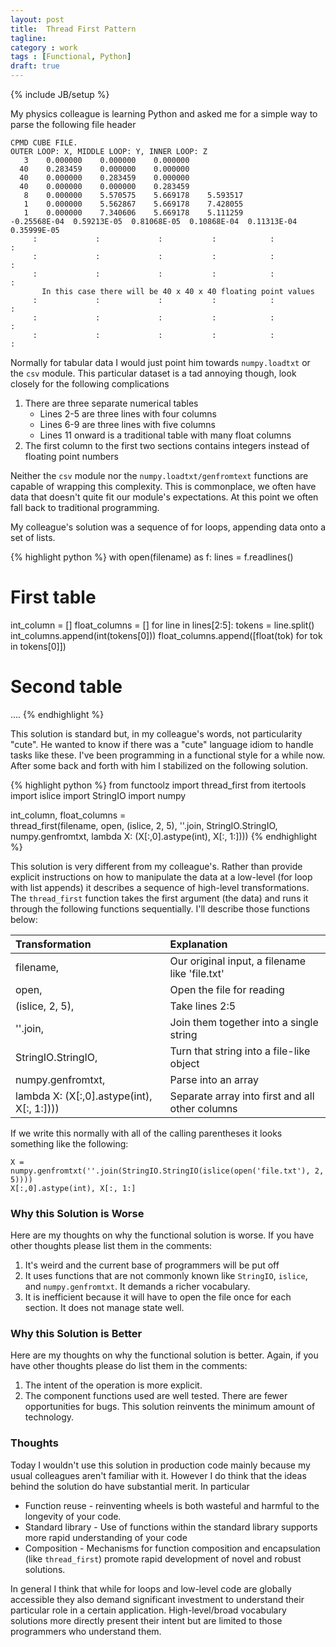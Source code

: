 ```yaml
---
layout: post
title:  Thread First Pattern
tagline: 
category : work 
tags : [Functional, Python]
draft: true
---
```

{% include JB/setup %}

My physics colleague is learning Python and asked me for a simple way to parse
the following file header

    CPMD CUBE FILE.
    OUTER LOOP: X, MIDDLE LOOP: Y, INNER LOOP: Z
       3    0.000000    0.000000    0.000000
      40    0.283459    0.000000    0.000000
      40    0.000000    0.283459    0.000000
      40    0.000000    0.000000    0.283459
       8    0.000000    5.570575    5.669178    5.593517
       1    0.000000    5.562867    5.669178    7.428055
       1    0.000000    7.340606    5.669178    5.111259
    -0.25568E-04  0.59213E-05  0.81068E-05  0.10868E-04  0.11313E-04  0.35999E-05
         :             :             :           :            :            :
         :             :             :           :            :            :
         :             :             :           :            :            :
           In this case there will be 40 x 40 x 40 floating point values
         :             :             :           :            :            :
         :             :             :           :            :            :
         :             :             :           :            :            :

Normally for tabular data I would just point him towards `numpy.loadtxt` or the `csv` module.  This particular dataset is a tad annoying though, look closely for the following complications

1.  There are three separate numerical tables
    *   Lines 2-5 are three lines with four columns
    *   Lines 6-9 are three lines with five columns
    *   Lines 11 onward is a traditional table with many float columns
2.  The first column to the first two sections contains integers instead of floating point numbers

Neither the `csv` module nor the `numpy.loadtxt/genfromtext` functions are capable of wrapping this complexity.  This is commonplace, we often have data that doesn't quite fit our module's expectations.  At this point we often fall back to traditional programming.  

My colleague's solution was a sequence of for loops, appending data onto a set of lists.



{% highlight python %}
with open(filename) as f:
    lines = f.readlines()

# First table
int_column = []
float_columns = []
for line in lines[2:5]:
    tokens = line.split()
    int_columns.append(int(tokens[0]))
    float_columns.append([float(tok) for tok in tokens[0]])

# Second table
....
{% endhighlight %}

This solution is standard but, in my colleague's words, not particularity "cute".  He wanted to know if there was a "cute" language idiom to handle tasks like these.  I've been programming in a functional style for a while now.  After some back and forth with him I stabilized on the following solution.


{% highlight python %}
from functoolz import thread_first
from itertools import islice
import StringIO
import numpy

int_column, float_columns = \
    thread_first(filename,
                 open,
                 (islice, 2, 5),
                 ''.join,
                 StringIO.StringIO,
                 numpy.genfromtxt,
                 lambda X: (X[:,0].astype(int), X[:, 1:])))
{% endhighlight %}

This solution is very different from my colleague's.  Rather than provide explicit instructions on how to manipulate the data at a low-level (for loop with list appends) it describes a sequence of high-level transformations.  The `thread_first` function takes the first argument (the data) and runs it through the following functions sequentially.  I'll describe those functions below:


| Transformation                                    | Explanation                                         |
|:--------------------------------------------------|:----------------------------------------------------|
| filename,                                         | Our original input, a filename like 'file.txt'      |
| open,                                             | Open the file for reading                           |
| (islice, 2, 5),                                   | Take lines 2:5                                      |
| ''.join,                                          | Join them together into a single string             |
| StringIO.StringIO,                                | Turn that string into a file-like object            |
| numpy.genfromtxt,                                 | Parse into an array                                 |
| lambda X: (X[:,0].astype(int), X[:, 1:])))        | Separate array into first and all other columns     |

If we write this normally with all of the calling parentheses it looks something like the following:

    X = numpy.genfromtxt(''.join(StringIO.StringIO(islice(open('file.txt'), 2, 5))))
    X[:,0].astype(int), X[:, 1:]


### Why this Solution is Worse

Here are my thoughts on why the functional solution is worse.  If you have other thoughts please list them in the comments:

1.  It's weird and the current base of programmers will be put off
2.  It uses functions that are not commonly known like `StringIO`, `islice`, and `numpy.genfromtxt`.  It demands a richer vocabulary.
3.  It is inefficient because it will have to open the file once for each section.  It does not manage state well.


### Why this Solution is Better

Here are my thoughts on why the functional solution is better.  Again, if you have other thoughts please do list them in the comments:

1.  The intent of the operation is more explicit.
2.  The component functions used are well tested.  There are fewer opportunities for bugs.  This solution reinvents the minimum amount of technology.


### Thoughts

Today I wouldn't use this solution in production code mainly because my usual colleagues aren't familiar with it.  However I do think that the ideas behind the solution do have substantial merit.  In particular

*   Function reuse - reinventing wheels is both wasteful and harmful to the longevity of your code.
*   Standard library - Use of functions within the standard library supports more rapid understanding of your code
*   Composition - Mechanisms for function composition and encapsulation (like `thread_first`) promote rapid development of novel and robust solutions.

In general I think that while for loops and low-level code are globally accessible they also demand significant investment to understand their particular role in a certain application.  High-level/broad vocabulary solutions more directly present their intent but are limited to those programmers who understand them.
